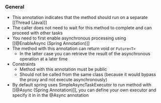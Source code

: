 ### General
- This annotation indicates that the method should run on a separate [[Thread (Java)]]
- The caller does not need to wait for this method to complete and can proceed with other tasks
- You need to first enable asynchronous processing using [[@EnableAsync (Spring Annotation)]]
- The method with this annotation can return void or `Future<T>`
	- In the latter case you can retrieve the result of the asynchronous operation at a later time
- Constraints
	- Method with this annotation must be public
	- Should not be called from the same class (because it would bypass the proxy and not execute asynchronously)
- By default spring uses SimpleAsyncTaskExecutor to run method with [[@Async (Spring Annotation)]], you can define your own executor and specify it in in the @Async annotation

